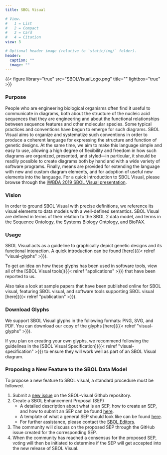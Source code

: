 ```yaml
---
title: SBOL Visual

# View.
#   1 = List
#   2 = Compact
#   3 = Card
#   4 = Citation
view: 3

# Optional header image (relative to `static/img/` folder).
header:
  caption: ""
  image: ""
---
```


{{< figure library="true" src="SBOLVisualLogo.png" title="" lightbox="true" >}}

### Purpose

People who are engineering biological organisms often find it useful to communicate in diagrams, both about the structure of the nucleic acid sequences that they are engineering and about the functional relationships between sequence features and other molecular species. Some typical practices and conventions have begun to emerge for such diagrams. SBOL Visual aims to organize and systematize such conventions in order to produce a coherent language for expressing the structure and function of genetic designs. At the same time, we aim to make this language simple and easy to use, allowing a high degree of flexibility and freedom in how such diagrams are organized, presented, and styled—in particular, it should be readily possible to create diagrams both by hand and with a wide variety of software programs. Finally, means are provided for extending the language with new and custom diagram elements, and for adoption of useful new elements into the language. For a quick introduction to SBOL Visual, please browse through the [IWBDA 2019 SBOL Visual presentation](https://github.com/SynBioDex/Community-Media/blob/master/2019/IWBDA19/SBOL-Visual.pptx).

### Vision

In order to ground SBOL Visual with precise definitions, we reference its visual elements to data models with a well-defined semantics. SBOL Visual are defined in terms of their relation to the SBOL 2 data model, and terms in the Sequence Ontology, the Systems Biology Ontology, and BioPAX.

### Usage

SBOL Visual acts as a guideline to graphically depict genetic designs and its functional interaction.
A quick introduction can be found [here]({{< relref "visual-glyphs" >}}).  

To get an idea on how these glyphs has been used in software tools, view all of the [SBOL Visual tools]({{< relref "applications" >}}) that have been reported to us.  

Also take a look at sample papers that have been published online for SBOL visual, featuring SBOL visual, and software tools supporting SBOL visual [here]({{< relref "publication" >}}).

### Download Glyphs

We support SBOL Visual glyphs in the following formats: PNG, SVG, and PDF. You can download our copy of the glyphs [here]({{< relref "visual-glyphs" >}}).

If you plan on creating your own glyphs, we recommend following the guidelines in the [SBOL Visual Specification]({{< relref "visual-specification" >}}) to ensure they will work well as part of an SBOL Visual diagram.

### Proposing a New Feature to the SBOL Data Model

To propose a new feature to SBOL visual, a standard procedure must be followed.

1. Submit a [new issue](https://github.com/SynBioDex/SBOL-visual/issues) on the SBOL-visual Github repository.
2. Create a SBOL Enhancement Proposal (SEP)
    * A detailed description about what is an SEP, how to create an SEP, and how to submit an SEP can be found [here](https://github.com/SynBioDex/SEPs/issues/1).
    * A template of what a general SEP should look like can be found [here](https://raw.githubusercontent.com/SynBioDex/SEPs/master/sep_002_template.md).
    * For further assistance, please contact the [SBOL Editors](mailto:sbol-editors@googlegroups.com).
3. The community will discuss on the proposed SEP through the GitHub issue created for the corresponding SEP.
4. When the community has reached a consensus for the proposed SEP, voting will then be initiated to determine if the SEP will get accepted into the new release of SBOL Visual.
